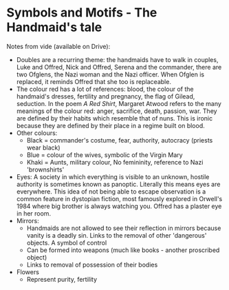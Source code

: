 

# Symbols and Motifs - The Handmaid's tale

Notes from vide (available on Drive):
* Doubles are a recurring theme: the handmaids have to walk in couples, Luke and Offred, Nick and Offred, Serena and the commander, there are two Ofglens, the Nazi woman and the Nazi officer. When Ofglen is replaced, it reminds Offred that she too is replaceable.
* The colour red has a lot of references: blood, the colour of the handmaid's dresses, fertility and pregnancy, the flag of Gilead, seduction. In the poem *A Red Shirt*, Margaret Atwood refers to the many meanings of the colour red: anger, sacrifice, death, passion, war. They are defined by their habits which resemble that of nuns. This is ironic because they are defined by their place in a regime built on blood.
* Other colours:
	* Black = commander's costume, fear, authority, autocracy (priests wear black)
	* Blue = colour of the wives, symbolic of the Virgin Mary
	* Khaki = Aunts, military colour, No femininity, reference to Nazi 'brownshirts'
* Eyes: A society in which everything is visible to an unknown, hostile authority is sometimes known as panoptic. Literally this means eyes are everywhere. This idea of not being able to escape observation is a common feature in dystopian fiction, most famously explored in Orwell's 1984 where big brother is always watching you. Offred has a plaster eye in her room.
* Mirrors:
	* Handmaids are not allowed to see their reflection in mirrors because vanity is a deadly sin. Links to the removal of other 'dangerous' objects. A symbol of control
	* Can be formed into weapons (much like books - another proscribed object)
	* Links to removal of possession of their bodies
* Flowers
	* Represent purity, fertility
<!--stackedit_data:
eyJoaXN0b3J5IjpbMTc3MDI3MTgwMl19
-->